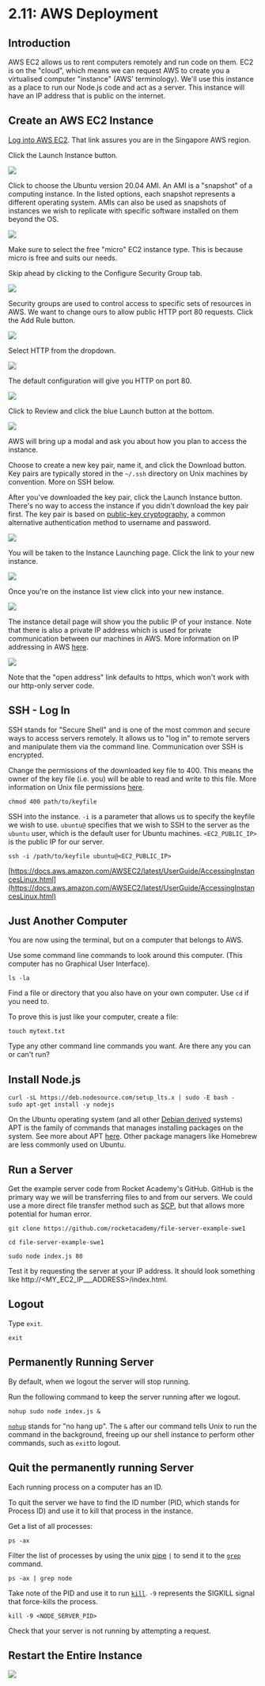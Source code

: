 # 2.11: AWS Deployment

## Introduction

AWS EC2 allows us to rent computers remotely and run code on them. EC2 is on the "cloud", which means we can request AWS to create you a virtualised computer "instance" \(AWS' terminology\). We'll use this instance as a place to run our Node.js code and act as a server. This instance will have an IP address that is public on the internet.

## Create an AWS EC2 Instance

[Log into AWS EC2](https://ap-southeast-1.console.aws.amazon.com/ec2). That link assures you are in the Singapore AWS region. 

Click the Launch Instance button.

![](../.gitbook/assets/screen-shot-2020-10-30-at-8.42.24-pm.png)

Click to choose the Ubuntu version 20.04 AMI. An AMI is a "snapshot" of a computing instance. In the listed options, each snapshot represents a different operating system. AMIs can also be used as snapshots of instances we wish to replicate with specific software installed on them beyond the OS.

![](../.gitbook/assets/screen-shot-2020-10-30-at-8.42.45-pm.png)

Make sure to select the free "micro" EC2 instance type. This is because micro is free and suits our needs.

Skip ahead by clicking to the Configure Security Group tab.

![](../.gitbook/assets/screen-shot-2020-10-30-at-8.42.52-pm.png)

Security groups are used to control access to specific sets of resources in AWS. We want to change ours to allow public HTTP port 80 requests. Click the Add Rule button.

![](../.gitbook/assets/screen-shot-2020-10-30-at-8.43.06-pm.png)

Select HTTP from the dropdown.

![](../.gitbook/assets/screen-shot-2020-10-30-at-8.43.18-pm.png)

The default configuration will give you HTTP on port 80.

![](../.gitbook/assets/screen-shot-2020-10-30-at-8.43.23-pm.png)

Click to Review and click the blue Launch button at the bottom.

![](../.gitbook/assets/screen-shot-2020-10-30-at-8.43.32-pm.png)

AWS will bring up a modal and ask you about how you plan to access the instance.

Choose to create a new key pair, name it, and click the Download button. Key pairs are typically stored in the `~/.ssh` directory on Unix machines by convention. More on SSH below.

After you've downloaded the key pair, click the Launch Instance button. There's no way to access the instance if you didn't download the key pair first. The key pair is based on [public-key cryptography](https://en.wikipedia.org/wiki/Public-key_cryptography), a common alternative authentication method to username and password.

![](../.gitbook/assets/screen-shot-2020-10-30-at-8.44.04-pm.png)

You will be taken to the Instance Launching page. Click the link to your new instance.

![](../.gitbook/assets/screen-shot-2020-10-30-at-8.44.08-pm.png)

Once you're on the instance list view click into your new instance.

![](../.gitbook/assets/screen-shot-2020-10-30-at-8.44.20-pm.png)

The instance detail page will show you the public IP of your instance. Note that there is also a private IP address which is used for private communication between our machines in AWS. More information on IP addressing in AWS [here](https://docs.aws.amazon.com/vpc/latest/userguide/vpc-ip-addressing.html).

![](../.gitbook/assets/screen-shot-2020-10-30-at-8.44.26-pm%20%281%29%20%281%29.png)

Note that the "open address" link defaults to https, which won't work with our http-only server code.

## SSH - Log In

SSH stands for "Secure Shell" and is one of the most common and secure ways to access servers remotely. It allows us to "log in" to remote servers and manipulate them via the command line. Communication over SSH is encrypted.

Change the permissions of the downloaded key file to 400. This means the owner of the key file \(i.e. you\) will be able to read and write to this file. More information on Unix file permissions [here](https://www.tutorialspoint.com/unix/unix-file-permission.htm). 

```text
chmod 400 path/to/keyfile
```

SSH into the instance. `-i` is a parameter that allows us to specify the keyfile we wish to use. `ubuntu@` specifies that we wish to SSH to the server as the `ubuntu` user, which is the default user for Ubuntu machines. `<EC2_PUBLIC_IP>` is the public IP for our server.

```text
ssh -i /path/to/keyfile ubuntu@<EC2_PUBLIC_IP>
```

[https://docs.aws.amazon.com/AWSEC2/latest/UserGuide/AccessingInstancesLinux.html](https://docs.aws.amazon.com/AWSEC2/latest/UserGuide/AccessingInstancesLinux.html)

## Just Another Computer

You are now using the terminal, but on a computer that belongs to AWS.

Use some command line commands to look around this computer. \(This computer has no Graphical User Interface\).

```
ls -la
```

Find a file or directory that you also have on your own computer. Use `cd` if you need to. 

To prove this is just like your computer, create a file:

```text
touch mytext.txt
```

Type any other command line commands you want. Are there any you can or can't run?

## Install Node.js

```text
curl -sL https://deb.nodesource.com/setup_lts.x | sudo -E bash -
sudo apt-get install -y nodejs
```

On the Ubuntu operating system \(and all other [Debian derived](https://en.wikipedia.org/wiki/List_of_Linux_distributions#Debian-based) systems\) APT is the family of commands that manages installing packages on the system. See more about APT [here](https://itsfoss.com/apt-get-linux-guide/). Other package managers like Homebrew are less commonly used on Ubuntu.

## Run a Server

Get the example server code from Rocket Academy's GitHub. GitHub is the primary way we will be transferring files to and from our servers. We could use a more direct file transfer method such as [SCP](https://en.wikipedia.org/wiki/Secure_copy_protocol), but that allows more potential for human error.

```text
git clone https://github.com/rocketacademy/file-server-example-swe1
```

```text
cd file-server-example-swe1
```

```text
sudo node index.js 80
```

Test it by requesting the server at your IP address. It should look something like http://&lt;MY\_EC2\_IP_\__ADDRESS&gt;/index.html.

## Logout 

Type `exit`.

```text
exit
```

## Permanently Running Server

By default, when we logout the server will stop running.

Run the following command to keep the server running after we logout.

```text
nohup sudo node index.js &
```

[`nohup`](https://en.wikipedia.org/wiki/Nohup) stands for "no hang up". The `&` after our command tells Unix to run the command in the background, freeing up our shell instance to perform other commands, such as `exit`to logout.

## Quit the permanently running Server

Each running process on a computer has an ID.

To quit the server we have to find the ID number \(PID, which stands for Process ID\) and use it to kill that process in the instance.

Get a list of all processes: 

```text
ps -ax
```

Filter the list of processes by using the unix [pipe](https://en.wikipedia.org/wiki/Pipeline_%28Unix%29) `|` to send it to the [`grep`](https://en.wikipedia.org/wiki/Grep) command.

```text
ps -ax | grep node
```

Take note of the PID and use it to run [`kill`](https://en.wikipedia.org/wiki/Kill_%28command%29). `-9` represents the SIGKILL signal that force-kills the process.

```text
kill -9 <NODE_SERVER_PID>
```

Check that your server is not running by attempting a request.

## Restart the Entire Instance

![](../.gitbook/assets/screen-shot-2020-11-09-at-3.59.55-pm.png)

